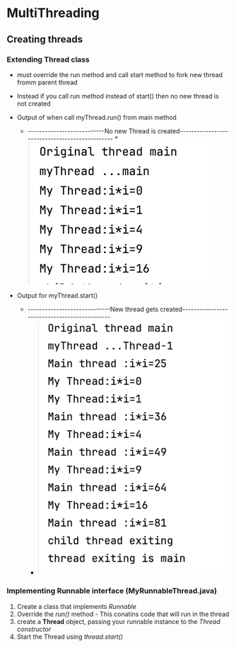 # MultiThreading

## Creating threads

### Extending Thread class

* must override the run method and call start method to fork new thread fromm parent thread
* Instead if you call run method instead of start() then no new thread is not created
* Output of  when call myThread.run() from main method
    * ---------------------------No new Thread is created-----------------------------------------------
        *![img_1.png](..%2Fassets%2Fimg_1.png)


* Output for myThread.start()
    * -----------------------------New thread gets created---------------------------------------------
      * ![img.png](..%2Fassets%2Fimg.png)


### Implementing Runnable interface (MyRunnableThread.java)

1. Create a class that implements _Runnable_
2. Override the _run()_ method - This conatins code that will run in the thread
3. create a __Thread__ object, passing your runnable instance to the _Thread constructor_
4. Start the Thread using _thread.start()_